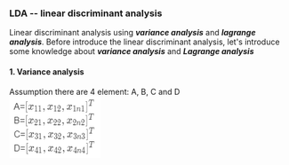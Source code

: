 ### LDA -- linear discriminant analysis
Linear discriminant analysis using ***variance analysis*** and 
***lagrange analysis***. Before introduce the linear discriminant analysis, 
let's introduce some knowledge about ***variance analysis*** and ***Lagrange analysis***  
#### 1. Variance analysis
Assumption there are 4 element: A, B, C and D  
![img](./img/1.png)